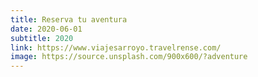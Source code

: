 ```yaml
---
title: Reserva tu aventura
date: 2020-06-01
subtitle: 2020
link: https://www.viajesarroyo.travelrense.com/
image: https://source.unsplash.com/900x600/?adventure
---
```

